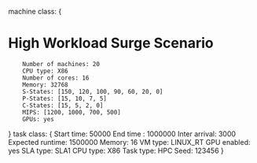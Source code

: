 machine class:
{
# High Workload Surge Scenario
        Number of machines: 20
        CPU type: X86
        Number of cores: 16
        Memory: 32768
        S-States: [150, 120, 100, 90, 60, 20, 0]
        P-States: [15, 10, 7, 5]
        C-States: [15, 5, 2, 0]
        MIPS: [1200, 1000, 700, 500]
        GPUs: yes
}
task class:
{
        Start time: 50000
        End time : 1000000
        Inter arrival: 3000
        Expected runtime: 1500000
        Memory: 16
        VM type: LINUX_RT
        GPU enabled: yes
        SLA type: SLA1
        CPU type: X86
        Task type: HPC
        Seed: 123456
}
